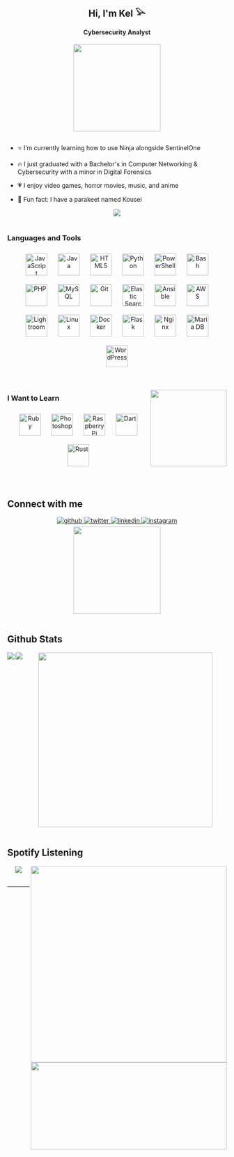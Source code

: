 ## <div align="center">Hi, I'm Kel 𓅪 </div>  
  

#### <div align="center">Cybersecurity Analyst</div>  
  

<div align="center">
<img src="https://www.icegif.com/wp-content/uploads/2024/02/icegif-258.gif" align="center" height="" width="200" />
</div>  
  

![]()  
  

- ⭐ I’m currently learning how to use Ninja alongside SentinelOne  
  

- 🔥 I just graduated with a Bachelor's in Computer Networking & Cybersecurity with a minor in Digital Forensics  
  

- 💗 I enjoy video games, horror movies, music, and anime  
  

- 🦜 Fun fact: I have a parakeet named Kousei  
  

<div align="center">
<img src="https://media.tenor.com/k-FTNOpA9TwAAAAM/hand-sign-yuki-itose.gif" align="center" height="" width="" />
</div>  
  

<br/>  



### Languages and Tools  
<div align="center">  
<a href="https://www.javascript.com/" target="_blank"><img style="margin: 10px" src="https://profilinator.rishav.dev/skills-assets/javascript-original.svg" alt="JavaScript" height="50" /></a>  
<a href="https://www.java.com/" target="_blank"><img style="margin: 10px" src="https://profilinator.rishav.dev/skills-assets/java-original-wordmark.svg" alt="Java" height="50" /></a>  
<a href="https://en.wikipedia.org/wiki/HTML5" target="_blank"><img style="margin: 10px" src="https://profilinator.rishav.dev/skills-assets/html5-original-wordmark.svg" alt="HTML5" height="50" /></a>  
<a href="https://www.python.org/" target="_blank"><img style="margin: 10px" src="https://profilinator.rishav.dev/skills-assets/python-original.svg" alt="Python" height="50" /></a>  
<a href="https://docs.microsoft.com/en-us/powershell/" target="_blank"><img style="margin: 10px" src="https://profilinator.rishav.dev/skills-assets/powershell.png" alt="PowerShell" height="50" /></a>  
<a href="https://www.gnu.org/software/bash/" target="_blank"><img style="margin: 10px" src="https://profilinator.rishav.dev/skills-assets/gnu_bash-icon.svg" alt="Bash" height="50" /></a>  
<a href="https://www.php.net/" target="_blank"><img style="margin: 10px" src="https://profilinator.rishav.dev/skills-assets/php-original.svg" alt="PHP" height="50" /></a>  
<a href="https://www.mysql.com/" target="_blank"><img style="margin: 10px" src="https://profilinator.rishav.dev/skills-assets/mysql-original-wordmark.svg" alt="MySQL" height="50" /></a>  
<a href="https://github.com/" target="_blank"><img style="margin: 10px" src="https://profilinator.rishav.dev/skills-assets/git-scm-icon.svg" alt="Git" height="50" /></a>  
<a href="https://www.elastic.co/" target="_blank"><img style="margin: 10px" src="https://profilinator.rishav.dev/skills-assets/elasticsearch.png" alt="Elastic Search" height="50" /></a>  
<a href="https://www.ansible.com/" target="_blank"><img style="margin: 10px" src="https://profilinator.rishav.dev/skills-assets/ansible.png" alt="Ansible" height="50" /></a>  
<a href="https://aws.amazon.com/" target="_blank"><img style="margin: 10px" src="https://profilinator.rishav.dev/skills-assets/amazonwebservices-original-wordmark.svg" alt="AWS" height="50" /></a>  
<a href="https://www.adobe.com/products/photoshop-lightroom.html" target="_blank"><img style="margin: 10px" src="https://profilinator.rishav.dev/skills-assets/lightroom.png" alt="Lightroom" height="50" /></a>  
<a href="https://www.linux.org/" target="_blank"><img style="margin: 10px" src="https://profilinator.rishav.dev/skills-assets/linux-original.svg" alt="Linux" height="50" /></a>  
<a href="https://www.docker.com/" target="_blank"><img style="margin: 10px" src="https://profilinator.rishav.dev/skills-assets/docker-original-wordmark.svg" alt="Docker" height="50" /></a>  
<a href="https://flask.palletsprojects.com/" target="_blank"><img style="margin: 10px" src="https://profilinator.rishav.dev/skills-assets/flask.png" alt="Flask" height="50" /></a>  
<a href="https://www.nginx.com/" target="_blank"><img style="margin: 10px" src="https://profilinator.rishav.dev/skills-assets/nginx-original.svg" alt="Nginx" height="50" /></a>  
<a href="https://mariadb.org/" target="_blank"><img style="margin: 10px" src="https://profilinator.rishav.dev/skills-assets/mariadb.png" alt="Maria DB" height="50" /></a>  
<a href="https://wordpress.com/" target="_blank"><img style="margin: 10px" src="https://profilinator.rishav.dev/skills-assets/wordpress.png" alt="WordPress" height="50" /></a>  
</div>  

![]()  
  

![]()  
  

<div align="right">
<img src="https://media.tenor.com/0AEB38Hz1PMAAAAC/death-note-light.gif" align="right" height="175" width="" />
</div>  
  



### I Want to Learn  
<div align="center">  
<a href="https://www.ruby-lang.org/en/" target="_blank"><img style="margin: 10px" src="https://profilinator.rishav.dev/skills-assets/ruby-original-wordmark.svg" alt="Ruby" height="50" /></a>  
<a href="https://www.adobe.com/in/products/photoshop.html" target="_blank"><img style="margin: 10px" src="https://profilinator.rishav.dev/skills-assets/photoshop-plain.svg" alt="Photoshop" height="50" /></a>  
<a href="https://www.raspberrypi.org/" target="_blank"><img style="margin: 10px" src="https://profilinator.rishav.dev/skills-assets/raspberrypi.png" alt="Raspberry Pi" height="50" /></a>  
<a href="https://dart.dev/" target="_blank"><img style="margin: 10px" src="https://profilinator.rishav.dev/skills-assets/dartlang-icon.svg" alt="Dart" height="50" /></a>  
<a href="https://www.rust-lang.org/" target="_blank"><img style="margin: 10px" src="https://profilinator.rishav.dev/skills-assets/rust-plain.svg" alt="Rust" height="50" /></a>  
</div>  

<br/>  
<br/>

## Connect with me  
<div align="center">
<a href="https://github.com/tkdkel" target="_blank">
<img src=https://img.shields.io/badge/github-%2324292e.svg?&style=for-the-badge&logo=github&logoColor=white alt=github style="margin-bottom: 5px;" />
</a>
<a href="https://twitter.com/MissMonstrahh" target="_blank">
<img src=https://img.shields.io/badge/twitter-%2300acee.svg?&style=for-the-badge&logo=twitter&logoColor=white alt=twitter style="margin-bottom: 5px;" />
</a>
<a href="https://linkedin.com/in/kelkruk" target="_blank">
<img src=https://img.shields.io/badge/linkedin-%231E77B5.svg?&style=for-the-badge&logo=linkedin&logoColor=white alt=linkedin style="margin-bottom: 5px;" />
</a>
<a href="https://instagram.com/tkd.kel" target="_blank">
<img src=https://img.shields.io/badge/instagram-%23000000.svg?&style=for-the-badge&logo=instagram&logoColor=white alt=instagram style="margin-bottom: 5px;" />
</a>  
</div>  
  

<div align="center">
<img src="https://images.gr-assets.com/hostedimages/1675052145ra/33887612.gif" align="center" height="200" width="" />
</div>  
  

<br/>  


## Github Stats  
<img src="https://github-readme-stats.vercel.app/api?username=tkdkel&show_icons=true&count_private=true&hide_border=true" align="left" />  

<img src="https://github-readme-stats.vercel.app/api/top-langs/?username=tkdkel&hide_border=true&layout=compact" align="left" />  

<div align="center">
<img src="https://images-wixmp-ed30a86b8c4ca887773594c2.wixmp.com/f/aa825589-b5f2-443a-8874-546a7eac55d8/dc3oth1-81a8d907-f574-4bfb-9909-048e2ca44404.gif?token=eyJ0eXAiOiJKV1QiLCJhbGciOiJIUzI1NiJ9.eyJzdWIiOiJ1cm46YXBwOjdlMGQxODg5ODIyNjQzNzNhNWYwZDQxNWVhMGQyNmUwIiwiaXNzIjoidXJuOmFwcDo3ZTBkMTg4OTgyMjY0MzczYTVmMGQ0MTVlYTBkMjZlMCIsIm9iaiI6W1t7InBhdGgiOiJcL2ZcL2FhODI1NTg5LWI1ZjItNDQzYS04ODc0LTU0NmE3ZWFjNTVkOFwvZGMzb3RoMS04MWE4ZDkwNy1mNTc0LTRiZmItOTkwOS0wNDhlMmNhNDQ0MDQuZ2lmIn1dXSwiYXVkIjpbInVybjpzZXJ2aWNlOmZpbGUuZG93bmxvYWQiXX0.YYKehhQjXKtSllgyIqFURRp11J7qvOtIY4LpNIqV5mk" align="center" height="" width="400" />
</div>  
  

<br/>  


## Spotify Listening  
<div align="right">
<img src="https://pa1.aminoapps.com/6273/3bf942380de14fac337b392da92558b68b5a2583_hq.gif" align="right" height="" width="450" />
</div>  
  

<div align="right">
<img src="https://64.media.tumblr.com/e74eeff47109f7338cbb0e21ff84c7dc/tumblr_phdd21qm6C1xizrmbo1_540.gifv" align="right" height="200" width="450" />
</div>  
  

<div align="center"><img src="https://spotify-github-profile.vercel.app/api/view?uid=spudpup&cover_image=true&theme=compact&show_offline=false&background_color=121212&interchange=true" /></div>
<br />

----
